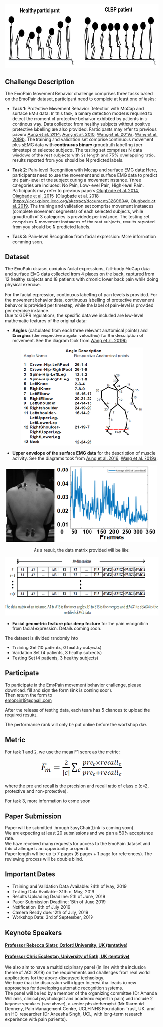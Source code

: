 <p align="center">
<img width="700" height="210" src="images/Animation.PNG">
</p>

## Challenge Description
The EmoPain Movement Behavior challenge comprises three tasks based on the EmoPain dataset, participant need to complete at least one of tasks:
- **Task 1**: Protective Movement Behavior Detection with MoCap and surface EMG data: In this task, a binary detection model is required to detect the moment of protective behaivor exhibited by patients in a continous way. Data collected from healthy subjects without positive protective labelling are also provided. Participants may refer to previous papers [Aung et al. 2014](https://dl.acm.org/citation.cfm?id=2686916), [Aung et al. 2016](https://ieeexplore.ieee.org/abstract/document/7173007), [Wang et al. 2019a](https://arxiv.org/abs/1902.08990), [Wang et al. 2019b](https://arxiv.org/abs/1904.10824). The training and validation set comprise continuous movement plus sEMG data with **continuous binary** groudtruth labelling (per timestep) of selected subjects. The testing set comprises N data windows of the rest subjects with 3s length and 75% overlapping ratio, results reported from you should be N predicted labels.

- **Task 2**: Pain-level Recognition with Mocap and surface EMG data: Here, participants need to use the movement and surface EMG data to predict the pain-level of the subject during a movement instance. Three categories are included: No Pain, Low-level Pain, High-level Pain. Participants may refer to previous papers [Olugbade et al. 2014](https://dl.acm.org/citation.cfm?id=2663261), [Olugbade et al. 2015](https://ieeexplore.ieee.org/abstract/document/7344578), [Olugbade et al. 2018 (https://ieeexplore.ieee.org/abstract/document/8269804), [Olugbade et al. 2019](https://dl.acm.org/citation.cfm?id=3299095). The training and validation set comprise movement instances (complete movement segments) of each selected subjects, while groudtruth of 3 categories is providede per instance. The testing set comprises N movement instances of the rest subjects, results reproted from you should be N predicted labels.

- **Task 3**: Pain-level Recognition from facial expression: More information comming soon.



## Dataset

The EmoPain dataset contains facial expressions, full-body MoCap data and surface EMG data collected from 4 places on the back, captured from 12 healthy subjects and 18 patients with chronic lower back pain while doing physical exercise. 
<br>
<br>
For the facial expression, continuous labelling of pain levels is provided. For the movement behavior data, continuous labelling of protective movement behavior is provided per timestep, while the label of pain-level is provided per exercise instance.
<br>
Due to GDPR regulations, the specific data we included are low-level mathematic features of the original data: 
- **Angles** (calculated from each three relevant anatomical points) and **Energies** (the respective angular velocities) for the description of movement. See the diagram took from [Wang et al. 2019b](https://arxiv.org/abs/1904.10824):

<p align="center">
<img width="400" height="320" src="images/Angle.PNG">
</p>

- **Upper envelope of the surface EMG data** for the description of muscle activity. See the diagrams took from [Aung et al. 2016](https://ieeexplore.ieee.org/abstract/document/7173007), [Wang et al. 2019a](https://arxiv.org/abs/1902.08990):

<p align="center">
<img width="160" height="240" src="images/sEMGcapture.PNG">
<img width="333" height="252" src="images/sEMG.PNG">
</p>
<p align="center">
As a result, the data matrix provided will be like:
</p>
<p align="center">
<img width="776" height="192" src="images/data.PNG">
</p>

- **Facial geometric feature plus deep feature** for the pain recognition from facial expression. Details coming soon. 

The dataset is divided randomly into 
- Training Set (10 patients, 6 healthy subjects)
- Validation Set (4 patients, 3 healhy subjects)
- Testing Set (4 patients, 3 healthy subjects)

## Participate
To participate in the EmoPain movement behavior challenge, please download, fill and sign the form (link is coming soon).
<br>
Then return the form to 
<br>
emopain19@gmail.com
<br>

After the release of testing data, each team has 5 chances to upload the required results.

The performance rank will only be put online before the workshop day.

## Metric
For task 1 and 2, we use the mean F1 score as the metric:

<p align="center">
<img width="272" height="64" src="images/meanf1.PNG">
</p>

where the pre and recall is the precision and recall ratio of class c (c=2, protective and non-protective).

For task 3, more information to come soon.

## Paper Submission
Paper will be submitted through EasyChair(Link is coming soon).
<br>
We are expecting at least 20 submissions and we plan a 50% acceptance rate. 
<br>
We have received many requests for access to the EmoPain dataset and this challenge is an opportunity to open it. 
<br>
Paper length will be up to 7 pages (6 pages + 1 page for references). 
The reviewing process will be double blind.

## Important Dates

- Training and Validation Data Available: 24th of May, 2019
- Testing Data Available: 31th of May, 2019 
- Results Uploading Deadline: 9th of June, 2019
- Paper Submission Deadline: 18th of June 2019
- Notification: 8th of July 2019 
- Camera Ready due: 12th of July, 2019 
- Workshop Date: 3rd of September, 2019

## Keynote Speakers

#### [Professor Rebecca Slater, Oxford University, UK (tentative)](https://www.paediatrics.ox.ac.uk/team/rebeccah-slater)
#### [Professor Chris Eccleston, University of Bath, UK (tentative)](https://researchportal.bath.ac.uk/en/persons/chris-eccleston)

We also aim to have a multidisciplinary panel (in line with the inclusion theme of ACII 2019) on the requirements and challenges from 
real world applications for the above-discussed technology.
<br>
We hope that the discussion will trigger interest that leads to new approaches for developing automatic recognition systems. 
<br>
The panel will be led by a member of the organizing committee (Dr Amanda Williams, clinical psychologist and academic expert in pain) and include 2 keynote speakers (see above), a senior physiotherapist (Mr Diarmuid Denneny, Pain Management Centre, UCLH NHS Foundation Trust, UK) and an HCI researcher (Dr Aneesha Singh, UCL, with long-term research experience with pain patients).
